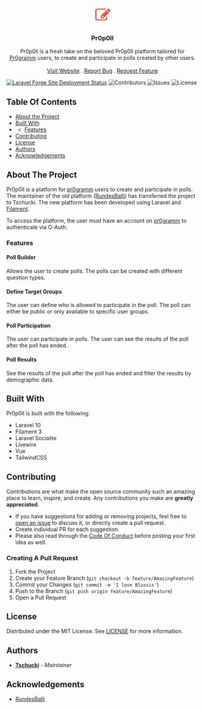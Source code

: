 <br/>
<p align="center">
  <a href="https://github.com/Tschucki/pr0p0ll">
    <img src="resources/assets/imgs/pr0p0ll.png" alt="Logo" width="50" height="50">
  </a>

<h3 align="center">Pr0p0ll</h3>

  <p align="center">
    Pr0p0ll is a fresh take on the beloved Pr0p0ll platform tailored for <a href="https://pr0gramm.com">Pr0gramm</a> users, to create and participate in polls created by other users.
    <br/>
    <br/>
    <a href="https://pr0p0ll.com">Visit Website</a>
    .
    <a href="https://github.com/Tschucki/pr0p0ll/issues">Report Bug</a>
    .
    <a href="https://github.com/Tschucki/pr0p0ll/issues">Request Feature</a>
  </p>
</p>

[![Laravel Forge Site Deployment Status](https://img.shields.io/endpoint?url=https%3A%2F%2Fforge.laravel.com%2Fsite-badges%2Fc9505301-16b7-47c9-bc6c-924c33c5cbc3%3Fdate%3D1&style=plastic)](https://forge.laravel.com/servers/754115/sites/2256343) ![Contributors](https://img.shields.io/github/contributors/Tschucki/pr0p0ll?color=dark-green) ![Issues](https://img.shields.io/github/issues/Tschucki/pr0p0ll) ![License](https://img.shields.io/github/license/Tschucki/pr0p0ll)

## Table Of Contents

* [About the Project](#about-the-project)
* [Built With](#built-with)
* * [Features](#features)
* [Contributing](#contributing)
* [License](#license)
* [Authors](#authors)
* [Acknowledgements](#acknowledgements)

## About The Project

Pr0p0ll is a platform for [pr0gramm](https://pr0gramm.com) users to create and participate in polls. The maintainer of the old platform ([RundesBalli](https://github.com/RundesBalli)) has transferred the project to Tschucki. The new platform has been developed using Laravel and [Filament](https://github.com/filamentphp/filament).

To access the platform, the user must have an account on [pr0gramm](https://pr0gramm.com) to authenticate via O-Auth.

### Features

#### Poll Builder
Allows the user to create polls. The polls can be created with different question types.
#### Define Target Groups
The user can define who is allowed to participate in the poll. The poll can either be public or only available to specific user groups.
#### Poll Participation
The user can participate in polls. The user can see the results of the poll after the poll has ended.
#### Poll Results
See the results of the poll after the poll has ended and filter the results by demographic data.

## Built With

Pr0p0ll is built with the following:
* Laravel 10
* Filament 3
* Laravel Socialite
* Livewire
* Vue
* TailwindCSS

## Contributing

Contributions are what make the open source community such an amazing place to learn, inspire, and create. Any
contributions you make are **greatly appreciated**.

* If you have suggestions for adding or removing projects, feel free
  to [open an issue](https://github.com/Tschucki/pr0p0ll/issues/new) to discuss it, or directly create a pull request.
* Create individual PR for each suggestion.
* Please also read through the [Code Of Conduct](https://github.com/Tschucki/pr0p0ll/blob/main/.github/CODE_OF_CONDUCT.md) before
  posting your first idea as well.

### Creating A Pull Request

1. Fork the Project
2. Create your Feature Branch (`git checkout -b feature/AmazingFeature`)
3. Commit your Changes (`git commit -m 'I love Blussis'`)
4. Push to the Branch (`git push origin feature/AmazingFeature`)
5. Open a Pull Request

## License

Distributed under the MIT License. See [LICENSE](https://github.com/Tschucki/pr0p0ll/blob/main/LICENSE.md) for more
information.

## Authors

* **[Tschucki](https://github.com/Tschucki)** - *Maintainer*

## Acknowledgements

* [RundesBalli](https://github.com/RundesBalli)
